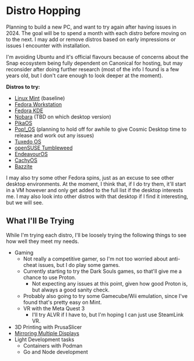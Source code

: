 # Distro Hopping
Planning to build a new PC, and want to try again after having issues in 2024. The goal will be to spend a month with each distro before moving on to the next. I may add or remove distros based on early impressions or issues I encounter with installation.

I'm avoiding Ubuntu and it's official flavours because of concerns about the Snap ecosystem being fully dependent on Canonical for hosting, but may reconsider after doing further research (most of the info I found is a few years old, but I don't care enough to look deeper at the moment).

**Distros to try:**
* [Linux Mint](distro-hopping-2024.md) (baseline)
* [Fedora Workstation](https://fedoraproject.org/workstation/)
* [Fedora KDE](https://fedoraproject.org/spins/kde)
* [Nobara](https://nobaraproject.org/) (TBD on which desktop version)
* [PikaOS](https://wiki.pika-os.com/en/home)
* [Pop!_OS](https://pop.system76.com/) (planning to hold off for awhile to give Cosmic Desktop time to release and work out any issues)
* [Tuxedo OS](https://www.tuxedocomputers.com/en/TUXEDO-OS_1.tuxedo)
* [openSUSE Tumbleweed](https://www.opensuse.org/#Tumbleweed)
* [EndeavourOS](https://endeavouros.com/)
* [CachyOS](https://cachyos.org/)
* [Bazzite](https://bazzite.gg/)

I may also try some other Fedora spins, just as an excuse to see other desktop environments. At the moment, I think that, if I do try them, it'll start in a VM however and only get added to the full list if the desktop interests me. I may also look into other distros with that desktop if I find it interesting, but we will see.

## What I'll Be Trying
While I'm trying each distro, I'll be loosely trying the following things to see how well they meet my needs.

* Gaming
  * Not really a competitive gamer, so I'm not too worried about anti-cheat issues, but I do play some games.
  * Currently starting to try the Dark Souls games, so that'll give me a chance to use Proton.
    * Not expecting any issues at this point, given how good Proton is, but always a good sanity check.
  * Probably also going to try some Gamecube/Wii emulation, since I've found that's pretty easy on Mint.
  * VR with the Meta Quest 3
    * I'll try ALVR if I have to, but I'm hoping I can just use SteamLink VR.
* 3D Printing with PrusaSlicer
* [Mirroring Multiple Displays](https://forums.linuxmint.com/viewtopic.php?t=418626)
* Light Development tasks
  * Containers with Podman
  * Go and Node development